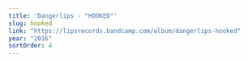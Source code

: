 ```yaml
---
title: 'Dangerlips - "HOOKED"'
slug: hooked
link: "https://lipsrecords.bandcamp.com/album/dangerlips-hooked"
year: "2016"
sortOrder: 4
---
```


